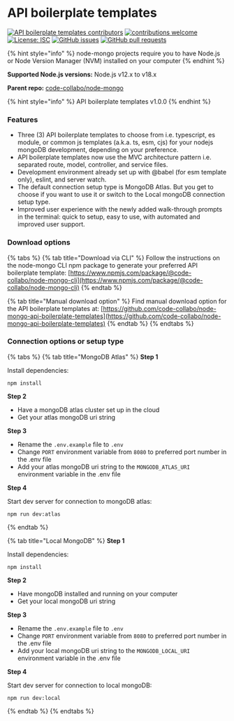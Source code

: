 # API boilerplate templates

[![API boilerplate templates contributors](https://img.shields.io/badge/API%20templates%20contributors-5-orange)](https://github.com/code-collabo/node-mongo-api-boilerplate-templates#contributors-) [![contributions welcome](https://img.shields.io/badge/contributions-welcome-brightgreen.svg?style=flat)](https://code-collabo.gitbook.io/node-mongo-v2.0.0/contribution-guide/node-mongo) [![License: ISC](https://img.shields.io/badge/License-ISC-blue.svg)](https://github.com/code-collabo/node-mongo-api-boilerplate-templates/blob/develop/LICENSE) [![GitHub issues](https://img.shields.io/github/issues/code-collabo/node-mongo?color=red)](https://github.com/code-collabo/node-mongo/issues) [![GitHub pull requests](https://img.shields.io/github/issues-pr/code-collabo/node-mongo-api-boilerplate-templates?color=goldenrod)](https://github.com/code-collabo/node-mongo-api-boilerplate-templates/pulls)

{% hint style="info" %}
node-mongo projects require you to have Node.js or Node Version Manager (NVM) installed on your computer
{% endhint %}

**Supported Node.js versions:** Node.js v12.x to v18.x

**Parent repo:** [code-collabo/node-mongo](https://github.com/code-collabo/node-mongo)

{% hint style="info" %}
API boilerplate templates v1.0.0
{% endhint %}

### Features

* Three (3) API boilerplate templates to choose from i.e. typescript, es module, or common js templates (a.k.a. ts, esm, cjs) for your nodejs mongoDB development, depending on your preference.
* API boilerplate templates now use the MVC architecture pattern i.e. separated route, model, controller, and service files.
* Development environment already set up with @babel (for esm template only), eslint, and server watch.
* The default connection setup type is MongoDB Atlas. But you get to choose if you want to use it or switch to the Local mongoDB connection setup type.
* Improved user experience with the newly added walk-through prompts in the terminal: quick to setup, easy to use, with automated and improved user support.

### Download options

{% tabs %}
{% tab title="Download via CLI" %}
Follow the instructions on the node-mongo CLI npm package to generate your preferred API boilerplate template: [https://www.npmjs.com/package/@code-collabo/node-mongo-cli](https://www.npmjs.com/package/@code-collabo/node-mongo-cli)
{% endtab %}

{% tab title="Manual download option" %}
Find manual download option for the API boilerplate templates at: [https://github.com/code-collabo/node-mongo-api-boilerplate-templates](https://github.com/code-collabo/node-mongo-api-boilerplate-templates)
{% endtab %}
{% endtabs %}

### Connection options or setup type

{% tabs %}
{% tab title="MongoDB Atlas" %}
**Step 1**

Install dependencies:

```
npm install
```

**Step 2**

* Have a mongoDB atlas cluster set up in the cloud
* Get your atlas mongoDB uri string

**Step 3**

* Rename the `.env.example` file to `.env`
* Change `PORT` environment variable from `8080` to preferred port number in the .env file
* Add your atlas mongoDB uri string to the `MONGODB_ATLAS_URI` environment variable in the .env file

**Step 4**

Start dev server for connection to mongoDB atlas:

```
npm run dev:atlas
```
{% endtab %}

{% tab title="Local MongoDB" %}
**Step 1**

Install dependencies:

```
npm install
```

**Step 2**

* Have mongoDB installed and running on your computer
* Get your local mongoDB uri string

**Step 3**

* Rename the `.env.example` file to `.env`
* Change `PORT` environment variable from `8080` to preferred port number in the .env file
* Add your local mongoDB uri string to the `MONGODB_LOCAL_URI` environment variable in the .env file

**Step 4**

Start dev server for connection to local mongoDB:

```
npm run dev:local
```
{% endtab %}
{% endtabs %}
